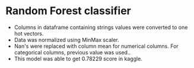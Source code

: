 # Random Forest classifier

- Columns in dataframe containing strings values were converted to one hot vectors.
- Data was normalized using MinMax scaler.
- Nan's were replaced with column mean for numerical columns. For categorical columns, previous value was used.. 
- This model was able to get 0.78229 score in kaggle.

